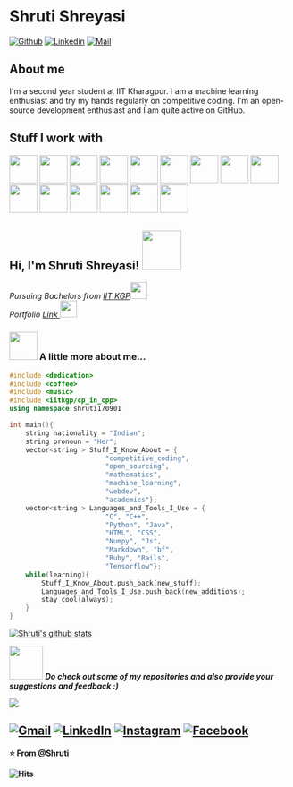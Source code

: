 # Shruti Shreyasi

[![Github](https://img.shields.io/github/followers/shruti170901?label=Follow&style=social)](https://github.com/shruti170901/)
[![Linkedin](https://img.shields.io/badge/-Shruti%20Shreyasi-blue?style=flat-square&logo=linkedin&logoColor=white&link=https://www.linkedin.com/in/shruti-shreyasi-1887371aa/)](https://www.linkedin.com/in/shruti-shreyasi-1887371aa/)
[![Mail](https://img.shields.io/badge/-shreyasishruti@gmail.com-gray?style=flat-square&logo=gmail&logoColor=red&link=)](mailto:shreyasishruti@gmail.com)



## About me 
I'm a second year student at IIT Kharagpur. I am a machine learning enthusiast and try my hands regularly on competitive coding. I'm an open-source development enthusiast and I am quite active on GitHub.


## Stuff I work with
<code><img height="50" src="https://www.vectorlogo.zone/logos/python/python-ar21.svg"></code>
<code><img height="50" src="https://www.vectorlogo.zone/logos/github/github-ar21.svg"></code>
<code><img height="50" src="https://www.vectorlogo.zone/logos/git-scm/git-scm-ar21.svg"></code>
<code><img height="50" src="https://www.vectorlogo.zone/logos/w3_html5/w3_html5-ar21.svg"></code>
<code><img height="50" src="https://www.vectorlogo.zone/logos/java/java-ar21.svg"></code>
<code><img height="50" src="https://www.vectorlogo.zone/logos/jupyter/jupyter-ar21.svg"></code>
<code><img height="50" src="https://www.vectorlogo.zone/logos/jekyllrb/jekyllrb-ar21.svg"></code>
<code><img height="50" src="https://www.vectorlogo.zone/logos/numpy/numpy-ar21.svg"></code>
<code><img height="50" src="https://www.vectorlogo.zone/logos/sass-lang/sass-lang-ar21.svg"></code>
<code><img height="50" src="https://www.vectorlogo.zone/logos/yaml/yaml-ar21.svg"></code>
<code><img height="50" src="https://upload.wikimedia.org/wikipedia/commons/1/18/ISO_C%2B%2B_Logo.svg"></code>
<code><img height="50" src="https://upload.wikimedia.org/wikipedia/commons/archive/3/35/20190417225046%21The_C_Programming_Language_logo.svg"></code>
<code><img height="50" src="https://upload.wikimedia.org/wikipedia/commons/f/f1/Ruby_logo.png"></code>
<code><img height="50" src="https://upload.wikimedia.org/wikipedia/commons/1/16/Ruby_on_Rails-logo.png"></code>
<code><img height="50" src="https://upload.wikimedia.org/wikipedia/commons/4/48/Markdown-mark.svg"></code>




<h2> Hi, I'm Shruti Shreyasi! <img src="https://media.giphy.com/media/l2R07QDhtsqwGIZu8/giphy.gif" width="70"></h2>
<p><em>Pursuing Bachelors from <a href="http://www.iitkgp.ac.in/">IIT KGP</a><img src="https://media.giphy.com/media/WUlplcMpOCEmTGBtBW/giphy.gif" width="30"> 
  <br>Portfolio <a href = "https://shruti170901.github.io/web/">Link </a><img src = "https://media.giphy.com/media/3o7aCTfyhYawdOXcFW/giphy.gif" width = "30">
</em></p>

### <img src="https://media.giphy.com/media/XyPcwONkbbTGFJQB90/giphy.gif" width="50"> A little more about me...  
```cpp
#include <dedication>
#include <coffee>
#include <music>
#include <iitkgp/cp_in_cpp>
using namespace shruti170901

int main(){
    string nationality = "Indian";
    string pronoun = "Her";
    vector<string > Stuff_I_Know_About = {
                        "competitive_coding", 
                        "open_sourcing",
                        "mathematics", 
                        "machine_learning", 
                        "webdev", 
                        "academics"};
    vector<string > Languages_and_Tools_I_Use = {
                        "C", "C++", 
                        "Python", "Java", 
                        "HTML", "CSS",
                        "Numpy", "Js", 
                        "Markdown", "bf",
                        "Ruby", "Rails", 
                        "Tensorflow"};
    while(learning){
        Stuff_I_Know_About.push_back(new_stuff);
        Languages_and_Tools_I_Use.push_back(new_additions);
        stay_cool(always);
    }
}
```


[![Shruti's github stats](https://github-readme-stats.vercel.app/api?username=shruti170901&hide=["prs"])](https://github.com/shruti170901/github-readme-stats)

<img src="https://media.giphy.com/media/1AeRHdZ17pvIiWYleY/giphy.gif" width="60"> <em><b>Do check out some of my repositories and also provide your suggestions and feedback :)</em>
<p><img src = "https://media.giphy.com/media/3oFzme5Lmm8jMwXrji/giphy.gif"></p>

<a href="mailto:shreyasishruti@gmail.com"><img src="https://img.shields.io/badge/-Gmail-c14438?style=flat-square&logo=Gmail&logoColor=white&link=mailto:shreyasishruti@gmail.com" alt="Gmail"></a>
<a href="https://www.linkedin.com/in/shruti-shreyasi-1887371aa/?originalSubdomain=in"><img src="https://img.shields.io/badge/LinkedIn-%230077B5.svg?&style=flat-square&logo=linkedin&logoColor=white" alt="LinkedIn"></a>
<a href="https://www.instagram.com/i_am_shruti_shreyasi/?hl=en"><img src="https://img.shields.io/badge/Instagram-%23E4405F.svg?&style=flat-square&logo=instagram&logoColor=white" alt="Instagram"></a>
<a href="https://www.facebook.com/shruti.shreyasi.3"><img src="https://img.shields.io/badge/Facebook-%231877F2.svg?&style=flat-square&logo=facebook&logoColor=white" alt="Facebook"></a></div>
---

⭐️ From [@Shruti](https://github.com/shruti170901)

![Hits](https://hitcounter.pythonanywhere.com/count/tag.svg?url=https://github.com/shruti170901)

